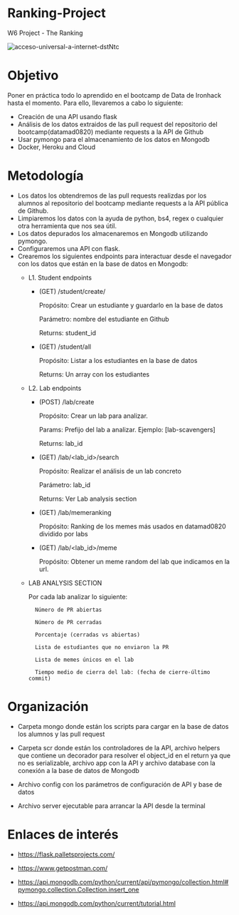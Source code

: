 # Ranking-Project
W6 Project - The Ranking

![acceso-universal-a-internet-dstNtc](https://user-images.githubusercontent.com/61025562/94252247-92c7f800-ff1b-11ea-9574-5910f98e599e.jpg)

# Objetivo

Poner en práctica todo lo aprendido en el bootcamp de Data de Ironhack hasta el momento. Para ello, llevaremos a cabo lo siguiente:

- Creación de una API usando flask
- Análisis de los datos extraidos de las pull request del repositorio del bootcamp(datamad0820) mediante requests a la API de Github
- Usar pymongo para el almacenamiento de los datos en Mongodb
- Docker, Heroku and Cloud

# Metodología

- Los datos los obtendremos de las pull requests realizdas por los alumnos al repositorio del bootcamp mediante requests a la API pública de Github.
- Limpiaremos los datos con la ayuda de python, bs4, regex o cualquier otra herramienta que nos sea útil.
- Los datos depurados los almacenaremos en Mongodb utilizando pymongo.
- Configuraremos una API con flask.
- Crearemos los siguientes endpoints para interactuar desde el navegador con los datos que están en la base de datos en Mongodb:
    - L1. Student endpoints
        - (GET) /student/create/<studentname>

            Propósito: Crear un estudiante y guardarlo en la base de datos

            Parámetro: nombre del estudiante en Github

            Returns: student_id

        - (GET) /student/all

            Propósito: Listar a los estudiantes en la base de datos

            Returns: Un array con los estudiantes

    - L2. Lab endpoints

        - (POST) /lab/create

            Propósito: Crear un lab para analizar.

            Params: Prefijo del lab a analizar. Ejemplo: [lab-scavengers]

            Returns: lab_id

        - (GET) /lab/<lab_id>/search

            Propósito: Realizar el análisis de un lab concreto

            Parámetro: lab_id

            Returns: Ver Lab analysis section

        - (GET) /lab/memeranking

            Propósito: Ranking de los memes más usados en datamad0820 dividido por labs

        - (GET) /lab/<lab_id>/meme

            Propósito: Obtener un meme random del lab que indicamos en la url.

    - LAB ANALYSIS SECTION

        Por cada lab analizar lo siguiente:

            Número de PR abiertas

            Número de PR cerradas

            Porcentaje (cerradas vs abiertas)

            Lista de estudiantes que no enviaron la PR

            Lista de memes únicos en el lab

            Tiempo medio de cierra del lab: (fecha de cierre-último commit)

# Organización

- Carpeta mongo donde están los scripts para cargar en la base de datos los alumnos y las pull request

- Carpeta scr donde están los controladores de la API, archivo helpers que contiene un decorador para resolver el object_id en el return ya que no es serializable, archivo app con la API y archivo database con la conexión a la base de datos de Mongodb

- Archivo config con los parámetros de configuración de API y base de datos

- Archivo server ejecutable para arrancar la API desde la terminal

# Enlaces de interés

- https://flask.palletsprojects.com/

- https://www.getpostman.com/

- https://api.mongodb.com/python/current/api/pymongo/collection.html#pymongo.collection.Collection.insert_one

- https://api.mongodb.com/python/current/tutorial.html